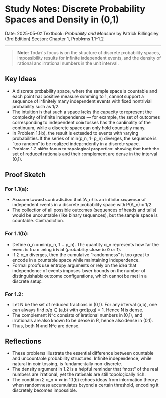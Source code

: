 # Study Notes: Discrete Probability Spaces and Density in (0,1)

Date: 2025-05-02
Textbook: *Probability and Measure* by Patrick Billingsley (3rd Edition)
Section: Chapter 1, Problems 1.1–1.2

---

> **Note**:
> Today's focus is on the structure of discrete probability spaces, impossibility results for infinite independent events, and the density of rational and irrational numbers in the unit interval.

## Key Ideas

* A discrete probability space, where the sample space is countable and each point has positive measure summing to 1, cannot support a sequence of infinitely many independent events with fixed nontrivial probability such as 1/2.
* The intuition is that such a space lacks the capacity to represent the complexity of infinite independence — for example, the set of outcomes corresponding to independent coin tosses has the cardinality of the continuum, while a discrete space can only hold countably many.
* In Problem 1.1(b), the result is extended to events with varying probabilities. If the series of min(p\_n, 1−p\_n) diverges, the sequence is “too random” to be realized independently in a discrete space.
* Problem 1.2 shifts focus to topological properties: showing that both the set of reduced rationals and their complement are dense in the interval (0,1).

## Proof Sketch

### For 1.1(a):

* Assume toward contradiction that (A\_n) is an infinite sequence of independent events in a discrete probability space with P(A\_n) = 1/2.
* The collection of all possible outcomes (sequences of heads and tails) would be uncountable (like binary sequences), but the sample space is countable. Contradiction.

### For 1.1(b):

* Define α\_n = min(p\_n, 1 − p\_n). The quantity α\_n represents how far the event is from being trivial (probability close to 0 or 1).
* If Σ α\_n diverges, then the cumulative “randomness” is too great to encode in a countable space while maintaining independence.
* Formal proofs use entropy arguments or rely on the idea that independence of events imposes lower bounds on the number of distinguishable outcome configurations, which cannot be met in a discrete setup.

### For 1.2:

* Let N be the set of reduced fractions in (0,1). For any interval (a,b), one can always find p/q ∈ (a,b) with gcd(p,q) = 1. Hence N is dense.
* The complement N^c consists of irrational numbers in (0,1), and irrationals are also known to be dense in R, hence also dense in (0,1).
* Thus, both N and N^c are dense.

## Reflections

* These problems illustrate the essential difference between countable and uncountable probability structures. Infinite independence, while natural in coin tossing, is fundamentally non-discrete.
* The density argument in 1.2 is a helpful reminder that “most” of the real numbers are irrational, yet the rationals are still topologically rich.
* The condition Σ α\_n = ∞ in 1.1(b) echoes ideas from information theory: when randomness accumulates beyond a certain threshold, encoding it discretely becomes impossible.


